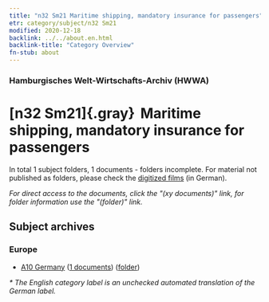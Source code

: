```yaml
---
title: "n32 Sm21 Maritime shipping, mandatory insurance for passengers"
etr: category/subject/n32 Sm21
modified: 2020-12-18
backlink: ../../about.en.html
backlink-title: "Category Overview"
fn-stub: about
---
```


### Hamburgisches Welt-Wirtschafts-Archiv (HWWA)
# [n32 Sm21]{.gray}&#8201; Maritime shipping, mandatory insurance for passengers&#160; 





In total 1 subject folders, 1 documents - folders incomplete.
For material not published as folders, please check the [digitized films](/film/h1_sh) (in German).

_For direct access to the documents, click the "(xy documents)" link, for folder information use the "(folder)" link._

## Subject archives



### Europe

- [A10 Germany](../../../geo/about.en.html#A10) (<a href="https://dfg-viewer.de/show/?tx_dlf[id]=https://pm20.zbw.eu/mets/sh/1261xx/126128/1455xx/145594/public.mets.en.xml" target="_blank">1 documents</a>) ([folder](http://purl.org/pressemappe20/folder/sh/126128,145594))


_* The English category label is an unchecked automated translation of the German label._

